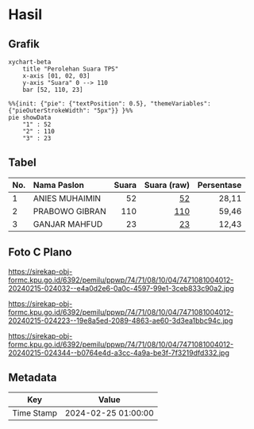# Hasil

## Grafik

```mermaid
xychart-beta
    title "Perolehan Suara TPS"
    x-axis [01, 02, 03]
    y-axis "Suara" 0 --> 110
    bar [52, 110, 23]
```

```mermaid
%%{init: {"pie": {"textPosition": 0.5}, "themeVariables": {"pieOuterStrokeWidth": "5px"}} }%%
pie showData
    "1" : 52
    "2" : 110
    "3" : 23
```

## Tabel

| No. | Nama Paslon    | Suara | Suara (raw) | Persentase |
|:--- |:-------------- | -----:| -----------:| ----------:|
| 1   | ANIES MUHAIMIN | 52    | [52][p-1]   | 28,11      |
| 2   | PRABOWO GIBRAN | 110   | [110][p-2]  | 59,46      |
| 3   | GANJAR MAHFUD  | 23    | [23][p-3]   | 12,43      |


[p-1]: https://github.com/gigit-pemilu/pemilu-2024-74-sulawesi-tenggara/blob/main/pilpres/hitung-suara/sub/74-sulawesi-tenggara/sub/71-kota-kendari/sub/08-kadia/sub/1004-wowawanggu/sub/012-tps/sub/paslon-1.txt
[p-2]: https://github.com/gigit-pemilu/pemilu-2024-74-sulawesi-tenggara/blob/main/pilpres/hitung-suara/sub/74-sulawesi-tenggara/sub/71-kota-kendari/sub/08-kadia/sub/1004-wowawanggu/sub/012-tps/sub/paslon-2.txt
[p-3]: https://github.com/gigit-pemilu/pemilu-2024-74-sulawesi-tenggara/blob/main/pilpres/hitung-suara/sub/74-sulawesi-tenggara/sub/71-kota-kendari/sub/08-kadia/sub/1004-wowawanggu/sub/012-tps/sub/paslon-3.txt

## Foto C Plano

https://sirekap-obj-formc.kpu.go.id/6392/pemilu/ppwp/74/71/08/10/04/7471081004012-20240215-024032--e4a0d2e6-0a0c-4597-99e1-3ceb833c90a2.jpg

https://sirekap-obj-formc.kpu.go.id/6392/pemilu/ppwp/74/71/08/10/04/7471081004012-20240215-024223--19e8a5ed-2089-4863-ae60-3d3ea1bbc94c.jpg

https://sirekap-obj-formc.kpu.go.id/6392/pemilu/ppwp/74/71/08/10/04/7471081004012-20240215-024344--b0764e4d-a3cc-4a9a-be3f-7f3219dfd332.jpg


## Metadata

| Key        | Value               |
| ---------- | ------------------- |
| Time Stamp | 2024-02-25 01:00:00 |



